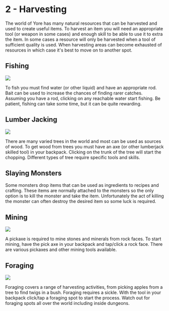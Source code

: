 # 2 - Harvesting
The world of Yore has many natural resources that can be harvested and used to create useful items. To harvest an item you will need an appropriate tool (or weapon in some cases) and enough skill to be able to use it to extra the item. In some cases a resource will only be harvested when a tool of sufficient quality is used. When harvesting areas can become exhausted of resources in which case it's best to move on to another spot.
## Fishing
![]({{DOC_PATH}}ca094faf1c98c9586ec9df5dd3254cab.png)

To fish you must find water (or other liquid) and have an appropriate rod. Bait can be used to increase the chances of finding rarer catches. Assuming you have a rod, clicking on any reachable water start fishing. Be patient, fishing can take some time, but it can be quite rewarding.
## Lumber Jacking
![]({{DOC_PATH}}85c90285747f339ed1f9c3ba1f45aacb.png)

There are many varied trees in the world and most can be used as sources of wood. To get wood from trees you must have an axe (or other lumberjack skilled tool) in your backpack. Clicking on the trunk of the tree will start the chopping. Different types of tree require specific tools and skills.
## Slaying Monsters
Some monsters drop items that can be used as ingredients to recipes and crafting. These items are normally attached to the monsters so the only option is to kill the monster and take the item. Unfortunately the act of killing the monster can often destroy the desired item so some luck is required.
## Mining
![]({{DOC_PATH}}68b818cdd23bc194828282333ab91bb0.png)

A pickaxe is required to mine stones and minerals from rock faces. To start mining, have the pick axe in your backpack and tap/click a rock face. There are various pickaxes and other mining tools available.
## Foraging 
![]({{DOC_PATH}}39571900ba57bd4947734200f54ee60f.png)

Foraging covers a range of harvesting activities, from picking apples from a tree to find twigs in a bush. Foraging requires a sickle. With the tool in your backpack click/tap a foraging spot to start the process. Watch out for foraging spots all over the world including inside dungeons.


